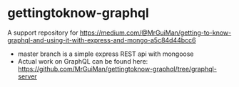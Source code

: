 # gettingtoknow-graphql
A support repository for https://medium.com/@MrGuiMan/getting-to-know-graphql-and-using-it-with-express-and-mongo-a5c84d44bcc6

- master branch is a simple express REST api with mongoose
- Actual work on GraphQL can be found here: https://github.com/MrGuiMan/gettingtoknow-graphql/tree/graphql-server

